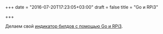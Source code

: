 +++
date = "2016-07-20T17:23:05+03:00"
draft = false
title = "Go и RPi3"

+++

<p>Делаем свой <a href="https://scene-si.org/2016/07/19/building-your-own-build-status-indicator-with-golang-and-rpi3/">индикатор билдов с помощью Go и&nbsp;RPi3</a>.</p>

